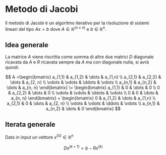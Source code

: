 # Metodo di Jacobi

Il metodo di Jacobi è un algoritmo iterativo per la risoluzione di sistemi lineari del tipo $Ax = b$ dove $A \in \mathbb{R}^{(n \times n)}$ e $b \in \mathbb{R}^n$.

## Idea generale 

La matrice $A$ viene riscritta come somma di altre due matrici $D$ diagonale ricavata da $A$ e $R$ ricavata sempre da $A$ ma con diagonale nulla, si avrà quindi:

$$
A =\begin{bmatrix}
a_{1,1} & a_{1,2} & \dots  & a_{1,n} \\
a_{2,1} & a_{2,2} & \dots  & a_{2, n} \\
\vdots  & \vdots  & \ddots & \vdots   \\
a_{n,1} & a_{n,2} & \dots  & a_{n, n} 
\end{bmatrix}
\= 
\begin{bmatrix}
a_{1,1} &   0     & \dots  & 0 \\
0       & a_{2,2} & \dots  & 0 \\
\vdots  & \vdots  & \ddots & \vdots   \\
0       & 0       & \dots  & a_{n, n} 
\end{bmatrix}
+
\begin{bmatrix}
0       & a_{1,2} & \dots  & a_{1,n} \\
a_{2,1} & 0       & \dots  & a_{2, n} \\
\vdots  & \vdots  & \ddots & \vdots   \\
a_{n,1} & a_{n,2} & \dots  & 0
\end{bmatrix}
$$

## Iterata generale

Dato in input un vettore $x^{(0)} \in \mathbb{R}^n$

$$
Dx^{(k+1)} = b - Rx^{(k)}
$$
